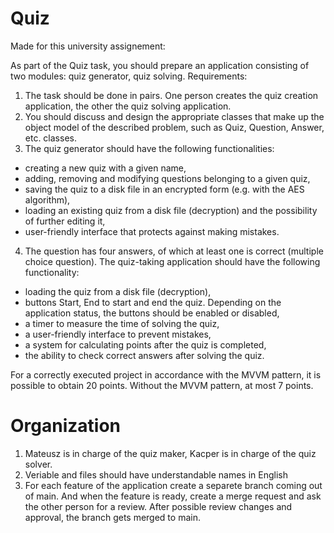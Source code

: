 # Quiz
Made for this university assignement:

As part of the Quiz task, you should prepare an application consisting of two modules: quiz generator, quiz solving. Requirements:
1. The task should be done in pairs. One person creates the quiz creation application, the other the quiz solving application.
2. You should discuss and design the appropriate classes that make up the object model of the described problem, such as Quiz, Question, Answer, etc. classes.
3. The quiz generator should have the following functionalities:
- creating a new quiz with a given name,
- adding, removing and modifying questions belonging to a given quiz,
- saving the quiz to a disk file in an encrypted form (e.g. with the AES algorithm),
- loading an existing quiz from a disk file (decryption) and the possibility of further editing it,
- user-friendly interface that protects against making mistakes.
4. The question has four answers, of which at least one is correct (multiple choice question). The quiz-taking application should have the following functionality:
- loading the quiz from a disk file (decryption),
- buttons Start, End to start and end the quiz. Depending on the application status, the buttons should be enabled or disabled,
- a timer to measure the time of solving the quiz,
- a user-friendly interface to prevent mistakes,
- a system for calculating points after the quiz is completed,
- the ability to check correct answers after solving the quiz.

For a correctly executed project in accordance with the MVVM pattern, it is possible to obtain 20
points. Without the MVVM pattern, at most 7 points.

# Organization
1. Mateusz is in charge of the quiz maker, Kacper is in charge of the quiz solver.
2. Veriable and files should have understandable names in English
3. For each feature of the application create a separete branch coming out of main. And when the feature is ready, create a merge request and ask the other person for a review. After possible review changes and approval, the branch gets merged to main.
